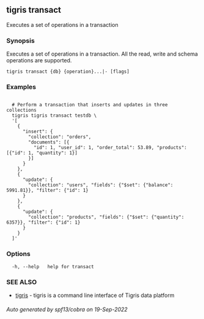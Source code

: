## tigris transact

Executes a set of operations in a transaction

### Synopsis

Executes a set of operations in a transaction.
All the read, write and schema operations are supported.

```
tigris transact {db} {operation}...|- [flags]
```

### Examples

```

  # Perform a transaction that inserts and updates in three collections
  tigris tigris transact testdb \
  '[
    {
      "insert": {
        "collection": "orders",
        "documents": [{
          "id": 1, "user_id": 1, "order_total": 53.89, "products": [{"id": 1, "quantity": 1}]
        }]
      }
    },
    {
      "update": {
        "collection": "users", "fields": {"$set": {"balance": 5991.81}}, "filter": {"id": 1}
      }
    },
    {
      "update": {
        "collection": "products", "fields": {"$set": {"quantity": 6357}}, "filter": {"id": 1}
      }
    }
  ]'

```

### Options

```
  -h, --help   help for transact
```

### SEE ALSO

- [tigris](tigris.md) - tigris is a command line interface of Tigris data platform

###### Auto generated by spf13/cobra on 19-Sep-2022
